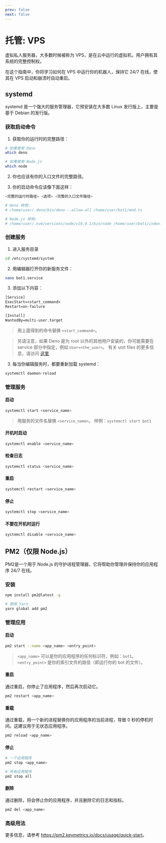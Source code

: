 ```yaml
---
prev: false
next: false
---
```


# 托管: VPS

虚拟私人服务器，大多数时候被称为 VPS，是在云中运行的虚拟机，用户拥有其系统的完整控制权。

在这个指南中，你将学习如何在 VPS 中运行你的机器人，保持它 24/7 在线，使其在 VPS 启动和崩溃时自动重启。

## systemd

systemd 是一个强大的服务管理器，它预安装在大多数 Linux 发行版上，主要是基于 Debian 的发行版。

### 获取启动命令

1. 获取你的运行时的完整路径：

```sh
# 如果使用 Deno
which deno

# 如果使用 Node.js
which node
```

2. 你也应该有你的入口文件的完整路径。

3. 你的启动命令应该像下面这样：

```sh
<完整的运行时路径> <选项> <完整的入口文件路径>

# Deno 样例:
# /home/user/.deno/bin/deno --allow-all /home/user/bot1/mod.ts

# Node.js 样例:
# /home/user/.nvm/versions/node/v16.9.1/bin/node /home/user/bot1/index.js
```

### 创建服务

1. 进入服务目录

```sh
cd /etc/systemd/system
```

2. 用编辑器打开你的新服务文件：

```sh
nano bot1.service
```

3. 添加以下内容：

```txt
[Service]
ExecStart=<start_command>
Restart=on-failure

[Install]
WantedBy=multi-user.target
```

> 用上面得到的命令替换 `<start_command>`。

> 另请注意，如果 Deno 是为 root 以外的其他用户安装的，你可能需要在 service 部分中指定，例如 `User=<the_user>`。
> 有关 unit files 的更多信息，请访问 [这里](https://access.redhat.com/documentation/en-us/red_hat_enterprise_linux/8/html/configuring_basic_system_settings/assembly_working-with-systemd-unit-files_configuring-basic-system-settings).

3. 每当你编辑服务时，都要重新加载 systemd：

```sh
systemctl daemon-reload
```

### 管理服务

#### 启动

```sh
systemctl start <service_name>
```

> 用服务的文件名替换 `<service_name>`。
> 样例：`systemctl start bot1`

#### 开机时启动

```sh
systemctl enable <service_name>
```

#### 检查日志

```sh
systemctl status <service_name>
```

#### 重启

```sh
systemctl restart <service_name>
```

#### 停止

```sh
systemctl stop <service_name>
```

#### 不要在开机时运行

```sh
systemctl disable <service_name>
```

## PM2（仅限 Node.js）

PM2是一个用于 Node.js 的守护进程管理器，它将帮助你管理并保持你的应用程序 24/7 在线。

### 安装

```sh
npm install pm2@latest -g

# 使用 Yarn
yarn global add pm2
```

### 管理应用

#### 启动

```sh
pm2 start --name <app_name> <entry_point>
```

> `<app_name>` 可以是你的应用程序的任何标识符，例如：`bot1`。
> `<entry_point>` 是你的索引文件的路径（即运行你的 bot 的文件）。

#### 重启

通过重启，你停止了应用程序，然后再次启动它。

```sh
pm2 restart <app_name>
```

#### 重载

通过重载，用一个新的进程替换你的应用程序的当前进程，导致 0 秒的停机时间。这建议用于无状态应用程序。

```sh
pm2 reload <app_name>
```

#### 停止

```sh
# 一个应用程序
pm2 stop <app_name>

# 所有应用程序
pm2 stop all
```

#### 删除

通过删除，将会停止你的应用程序，并且删除它的日志和指标。

```sh
pm2 del <app_name>
```

### 高级用法

更多信息，请参考 <https://pm2.keymetrics.io/docs/usage/quick-start>。
